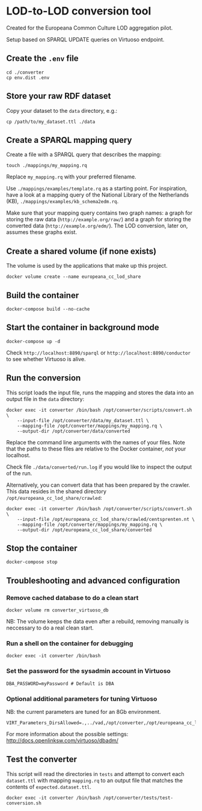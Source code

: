 LOD-to-LOD conversion tool
==============================

Created for the Europeana Common Culture LOD aggregation pilot.

Setup based on SPARQL UPDATE queries on Virtuoso endpoint.

## Create the `.env` file

    cd ./converter
    cp env.dist .env

## Store your raw RDF dataset

Copy your dataset to the `data` directory, e.g.:

    cp /path/to/my_dataset.ttl ./data

## Create a SPARQL mapping query

Create a file with a SPARQL query that describes the mapping:

    touch ./mappings/my_mapping.rq

Replace `my_mapping.rq` with your preferred filename.

Use `./mappings/examples/template.rq` as a starting point. For inspiration, have a look at a mapping query of the National Library of the Netherlands (KB), `./mappings/examples/kb_schema2edm.rq`.

Make sure that your mapping query contains two graph names: a graph for storing the raw data (`http://example.org/raw/`)
and a graph for storing the converted data (`http://example.org/edm/`). The LOD conversion, later on, assumes these graphs exist.

## Create a shared volume (if none exists)

The volume is used by the applications that make up this project.

    docker volume create --name europeana_cc_lod_share

## Build the container

    docker-compose build --no-cache

## Start the container in background mode

    docker-compose up -d

Check `http://localhost:8890/sparql` or `http://localhost:8890/conductor` to see whether Virtuoso is alive.

## Run the conversion

This script loads the input file, runs the mapping and stores the data into an output file in the `data` directory:

    docker exec -it converter /bin/bash /opt/converter/scripts/convert.sh \
        --input-file /opt/converter/data/my_dataset.ttl \
        --mapping-file /opt/converter/mappings/my_mapping.rq \
        --output-dir /opt/converter/data/converted

Replace the command line arguments with the names of your files. Note that the paths to these files are relative to the Docker container, *not* your localhost.

Check file `./data/converted/run.log` if you would like to inspect the output of the run.

Alternatively, you can convert data that has been prepared by the crawler. This data resides in the shared directory `/opt/europeana_cc_lod_share/crawled`:

    docker exec -it converter /bin/bash /opt/converter/scripts/convert.sh \
        --input-file /opt/europeana_cc_lod_share/crawled/centsprenten.nt \
        --mapping-file /opt/converter/mappings/my_mapping.rq \
        --output-dir /opt/europeana_cc_lod_share/converted

## Stop the container

    docker-compose stop

## Troubleshooting and advanced configuration

### Remove cached database to do a clean start

    docker volume rm converter_virtuoso_db

NB: The volume keeps the data even after a rebuild, removing manually is neccessary to do a real clean start.

### Run a shell on the container for debugging

    docker exec -it converter /bin/bash

### Set the password for the sysadmin account in Virtuoso

    DBA_PASSWORD=myPassword # Default is DBA

### Optional additional parameters for tuning Virtuoso

NB: the current parameters are tuned for an 8Gb environment.

    VIRT_Parameters_DirsAllowed=.,../vad,/opt/converter,/opt/europeana_cc_lod_share

For more information about the possible settings: http://docs.openlinksw.com/virtuoso/dbadm/

## Test the converter

This script will read the directories in `tests` and attempt to convert each `dataset.ttl` with mapping `mapping.rq` to an output file that matches the contents of `expected.dataset.ttl`.

    docker exec -it converter /bin/bash /opt/converter/tests/test-conversion.sh
